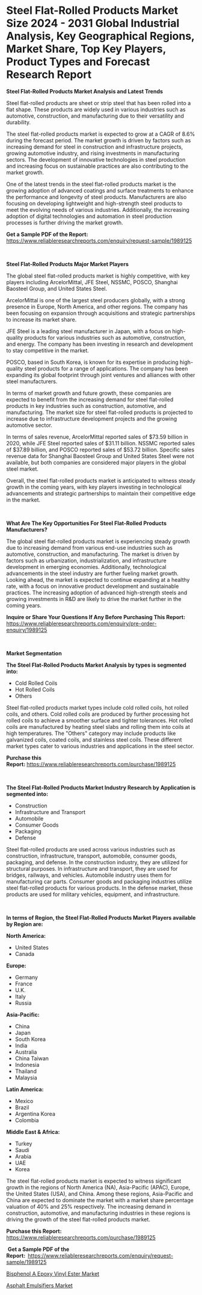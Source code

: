 <p><h1>Steel Flat-Rolled Products Market Size 2024 - 2031 Global Industrial Analysis, Key Geographical Regions, Market Share, Top Key Players, Product Types and Forecast Research Report</h1></p><p><strong>Steel Flat-Rolled Products Market Analysis and Latest Trends</strong></p>
<p><p>Steel flat-rolled products are sheet or strip steel that has been rolled into a flat shape. These products are widely used in various industries such as automotive, construction, and manufacturing due to their versatility and durability.</p><p>The steel flat-rolled products market is expected to grow at a CAGR of 8.6% during the forecast period. The market growth is driven by factors such as increasing demand for steel in construction and infrastructure projects, growing automotive industry, and rising investments in manufacturing sectors. The development of innovative technologies in steel production and increasing focus on sustainable practices are also contributing to the market growth.</p><p>One of the latest trends in the steel flat-rolled products market is the growing adoption of advanced coatings and surface treatments to enhance the performance and longevity of steel products. Manufacturers are also focusing on developing lightweight and high-strength steel products to meet the evolving needs of various industries. Additionally, the increasing adoption of digital technologies and automation in steel production processes is further driving the market growth.</p></p>
<p><strong>Get a Sample PDF of the Report:&nbsp;</strong> <a href="https://www.reliableresearchreports.com/enquiry/request-sample/1989125">https://www.reliableresearchreports.com/enquiry/request-sample/1989125</a></p>
<p>&nbsp;</p>
<p><strong>Steel Flat-Rolled Products Major Market Players</strong></p>
<p><p>The global steel flat-rolled products market is highly competitive, with key players including ArcelorMittal, JFE Steel, NSSMC, POSCO, Shanghai Baosteel Group, and United States Steel. </p><p>ArcelorMittal is one of the largest steel producers globally, with a strong presence in Europe, North America, and other regions. The company has been focusing on expansion through acquisitions and strategic partnerships to increase its market share. </p><p>JFE Steel is a leading steel manufacturer in Japan, with a focus on high-quality products for various industries such as automotive, construction, and energy. The company has been investing in research and development to stay competitive in the market.</p><p>POSCO, based in South Korea, is known for its expertise in producing high-quality steel products for a range of applications. The company has been expanding its global footprint through joint ventures and alliances with other steel manufacturers.</p><p>In terms of market growth and future growth, these companies are expected to benefit from the increasing demand for steel flat-rolled products in key industries such as construction, automotive, and manufacturing. The market size for steel flat-rolled products is projected to increase due to infrastructure development projects and the growing automotive sector.</p><p>In terms of sales revenue, ArcelorMittal reported sales of $73.59 billion in 2020, while JFE Steel reported sales of $31.11 billion. NSSMC reported sales of $37.89 billion, and POSCO reported sales of $53.72 billion. Specific sales revenue data for Shanghai Baosteel Group and United States Steel were not available, but both companies are considered major players in the global steel market. </p><p>Overall, the steel flat-rolled products market is anticipated to witness steady growth in the coming years, with key players investing in technological advancements and strategic partnerships to maintain their competitive edge in the market.</p></p>
<p>&nbsp;</p>
<p><strong>What Are The Key Opportunities For Steel Flat-Rolled Products Manufacturers?</strong></p>
<p><p>The global steel flat-rolled products market is experiencing steady growth due to increasing demand from various end-use industries such as automotive, construction, and manufacturing. The market is driven by factors such as urbanization, industrialization, and infrastructure development in emerging economies. Additionally, technological advancements in the steel industry are further fueling market growth. Looking ahead, the market is expected to continue expanding at a healthy rate, with a focus on innovative product development and sustainable practices. The increasing adoption of advanced high-strength steels and growing investments in R&D are likely to drive the market further in the coming years.</p></p>
<p><strong>Inquire or Share Your Questions If Any Before Purchasing This Report:</strong> <a href="https://www.reliableresearchreports.com/enquiry/pre-order-enquiry/1989125">https://www.reliableresearchreports.com/enquiry/pre-order-enquiry/1989125</a></p>
<p>&nbsp;</p>
<p><strong>Market Segmentation</strong></p>
<p><strong>The Steel Flat-Rolled Products Market Analysis by types is segmented into:</strong></p>
<p><ul><li>Cold Rolled Coils</li><li>Hot Rolled Coils</li><li>Others</li></ul></p>
<p><p>Steel flat-rolled products market types include cold rolled coils, hot rolled coils, and others. Cold rolled coils are produced by further processing hot rolled coils to achieve a smoother surface and tighter tolerances. Hot rolled coils are manufactured by heating steel slabs and rolling them into coils at high temperatures. The "Others" category may include products like galvanized coils, coated coils, and stainless steel coils. These different market types cater to various industries and applications in the steel sector.</p></p>
<p><strong>Purchase this Report:&nbsp;</strong><a href="https://www.reliableresearchreports.com/purchase/1989125">https://www.reliableresearchreports.com/purchase/1989125</a></p>
<p>&nbsp;</p>
<p><strong>The Steel Flat-Rolled Products Market Industry Research by Application is segmented into:</strong></p>
<p><ul><li>Construction</li><li>Infrastructure and Transport</li><li>Automobile</li><li>Consumer Goods</li><li>Packaging</li><li>Defense</li></ul></p>
<p><p>Steel flat-rolled products are used across various industries such as construction, infrastructure, transport, automobile, consumer goods, packaging, and defense. In the construction industry, they are utilized for structural purposes. In infrastructure and transport, they are used for bridges, railways, and vehicles. Automobile industry uses them for manufacturing car parts. Consumer goods and packaging industries utilize steel flat-rolled products for various products. In the defense market, these products are used for military vehicles, equipment, and infrastructure.</p></p>
<p>&nbsp;</p>
<p><strong>In terms of Region, the Steel Flat-Rolled Products Market Players available by Region are:</strong></p>
<p>
    <p> <strong> North America: </strong>
        <ul>
            <li>United States</li>
            <li>Canada</li>
        </ul>
        </p> 
    <p> <strong> Europe: </strong>
        <ul>
            <li>Germany</li>
            <li>France</li>
            <li>U.K.</li>
            <li>Italy</li>
            <li>Russia</li>
        </ul>
        </p> 
    <p> <strong> Asia-Pacific: </strong>
        <ul>
            <li>China</li>
            <li>Japan</li>
            <li>South Korea</li>
            <li>India</li>
            <li>Australia</li>
            <li>China Taiwan</li>
            <li>Indonesia</li>
            <li>Thailand</li>
            <li>Malaysia</li>
        </ul>
        </p> 
    <p> <strong> Latin America: </strong>
        <ul>
            <li>Mexico</li>
            <li>Brazil</li>
            <li>Argentina Korea</li>
            <li>Colombia</li>
        </ul>
        </p> 
    <p> <strong> Middle East & Africa: </strong>
        <ul>
            <li>Turkey</li>
            <li>Saudi</li>
            <li>Arabia</li>
            <li>UAE</li>
            <li>Korea</li>
        </ul>
    </p>
    </p>
<p><p>The steel flat-rolled products market is expected to witness significant growth in the regions of North America (NA), Asia-Pacific (APAC), Europe, the United States (USA), and China. Among these regions, Asia-Pacific and China are expected to dominate the market with a market share percentage valuation of 40% and 25% respectively. The increasing demand in construction, automotive, and manufacturing industries in these regions is driving the growth of the steel flat-rolled products market.</p></p>
<p><strong>Purchase this Report: </strong><a href="https://www.reliableresearchreports.com/purchase/1989125">https://www.reliableresearchreports.com/purchase/1989125</a></p>
<p>&nbsp;<strong>Get a Sample PDF of the Report:&nbsp;&nbsp;</strong><a href="https://www.reliableresearchreports.com/enquiry/request-sample/1989125">https://www.reliableresearchreports.com/enquiry/request-sample/1989125</a></p>
<p><strong></strong></p>
<p><p><a href="https://circular-yam-9b9.notion.site/Global-Bisphenol-A-Epoxy-Vinyl-Ester-Market-by-Types-Applications-and-Major-Players-with-Regional-ceb8dea7afdf4793be349ea589497386">Bisphenol A Epoxy Vinyl Ester Market</a></p><p><a href="https://cedar-agate-3da.notion.site/Asphalt-Emulsifiers-Market-Offer-Valuable-Insights-into-Market-Size-Market-Share-Market-Trends-an-b9ae0fd027514393a86bf4f14e2a8033">Asphalt Emulsifiers Market</a></p></p>